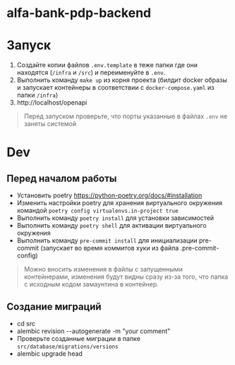 # alfa-bank-pdp-backend

# Запуск

1. Создайте копии файлов `.env.template` в теже папки где они находятся (`/infra` и `/src`) и переименуйте в `.env`.
2. Выполнить команду `make up` из корня проекта (билдит docker образы и запускает контейнеры в соответствии с `docker-compose.yaml` из папки `/infra`)
3. http://localhost/openapi

> Перед запуском проверьте, что порты указанные в файлах `.env` не заняты системой

# Dev

## Перед началом работы

- Установить poetry https://python-poetry.org/docs/#installation
- Изменить настройки poetry для хранения виртуального окружения командой `poetry config virtualenvs.in-project true`
- Выполнить команду `poetry install` для установки зависимостей
- Выполнить команду `poetry shell` для активации виртуального окружения
- Выполнить команду `pre-commit install` для инициализации pre-commit (запускает во время коммитов хуки из файла .pre-commit-config)

> Можно вносить изменения в файлы с запущенными контейнерами, изменения будут видны сразу из-за того, что папка с исходным кодом замаунтина в контейнер.

## Создание миграций

- cd src
- alembic revision --autogenerate -m "your comment"
- Проверьте созданные миграции в папке `src/database/migrations/versions` 
- alembic upgrade head
